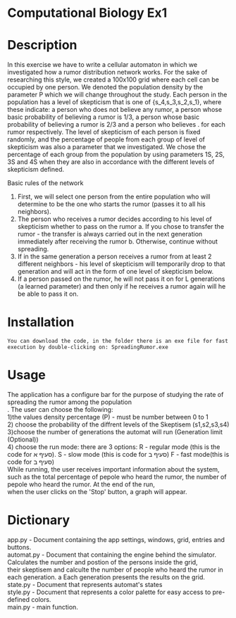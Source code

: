 # Computational Biology Ex1

# Description
In this exercise we have to write a cellular automaton in which we investigated how a rumor distribution network works.
For the sake of researching this style, we created a 100x100 grid where each cell can be occupied by one person.
We denoted the population density by the parameter P which we will change throughout the study.
Each person in the population has a level of skepticism that is one of {s_4,s_3,s_2,s_1}, 
where these indicate: a person who does not believe any rumor, a person whose basic probability of believing a rumor is 1/3,
a person whose basic probability of believing a rumor is 2/3 and a person who believes .
for each rumor respectively.
The level of skepticism of each person is fixed randomly, and the percentage of people from each group of level of 
skepticism was also a parameter that we investigated. We chose the percentage of each group from the population by
using parameters 1S, 2S, 3S and 4S when they are also in accordance with the different levels of skepticism defined.

Basic rules of the network
1. First, we will select one person from the entire population who will determine to be the one who starts the rumor (passes it to all his neighbors).
2. The person who receives a rumor decides according to his level of skepticism whether to pass on the rumor
    a. If you chose to transfer the rumor - the transfer is always carried out in the next generation immediately after receiving the rumor
    b. Otherwise, continue without spreading.
3. If in the same generation a person receives a rumor from at least 2 different neighbors - his level of skepticism will temporarily drop
   to that generation and will act in the form of one level of skepticism below.
4. If a person passed on the rumor, he will not pass it on for L generations (a learned parameter) and then only if he receives a rumor 
   again will he be able to pass it on.
  
# Installation
    You can download the code, in the folder there is an exe file for fast execution by double-clicking on: SpreadingRumor.exe
    
# Usage
 The application has a configure bar for the purpose of studying the rate of spreading the rumor among the population<br>. The user can choose the following:<br>
 1)the values density percentage (P) - must be number between 0 to 1 <br>2) choose the probability of the diffrent levels of the Skeptisem (s1,s2,s3,s4) <br>3)choose the number of generations the automat will run (Generation limit (Optional)) <br>4) choose the run mode: there are 3 options: R - regular mode (this is the code for סעיף א). S - slow mode (this is code for סעיף ב) F - fast mode(this is code for סעיף ב) 
    <br>While running, the user receives important information about the system, such as the total percentage of pepole who heard the rumor, the number of pepole who heard the rumor. At the end of the run, <br>when the user clicks on the 'Stop' button, a graph will appear.

# Dictionary
app.py - Document containing the app settings, windows, grid, entries and buttons.
<br>
automat.py - Document that containing the engine behind the simulator. Calculates the number and postion of the persons inside the grid,<br> their skeptisem and calculte the number of people who heard the rumor in each generation. a Each generation presents the results on the grid.
<br>
state.py - Document that represents automat's states
<br>
style.py - Document that represents a color palette for easy access to pre-defined colors.
<br>
main.py - main function.
